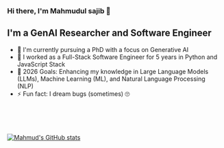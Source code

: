 ### Hi there, I'm Mahmudul sajib  👋

## I'm a GenAI Researcher and Software Engineer

- 🔭 I'm currently pursuing a PhD with a focus on Generative AI
- 🏃 I worked as a Full-Stack Software Engineer for 5 years in Python and JavaScript Stack
- 🥅 2026 Goals: Enhancing my knowledge in Large Language Models (LLMs), Machine Learning (ML), and Natural Language Processing (NLP)
- ⚡ Fun fact: I dream bugs (sometimes) 🙄

<br/>
<br/>
<br/>

[![Mahmud's GitHub stats](https://github-readme-stats.vercel.app/api?username=mahmud-sajib&hide=contribs)](https://github.com/mahmud-sajib/github-readme-stats)
